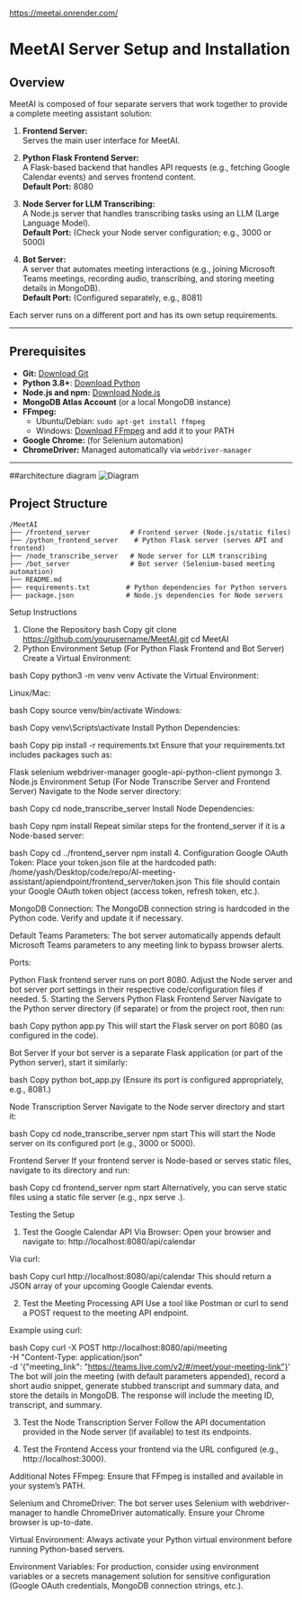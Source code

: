 https://meetai.onrender.com/

# MeetAI Server Setup and Installation

## Overview

MeetAI is composed of four separate servers that work together to provide a complete meeting assistant solution:

1. **Frontend Server:**  
   Serves the main user interface for MeetAI.

2. **Python Flask Frontend Server:**  
   A Flask-based backend that handles API requests (e.g., fetching Google Calendar events) and serves frontend content.  
   **Default Port:** 8080

3. **Node Server for LLM Transcribing:**  
   A Node.js server that handles transcribing tasks using an LLM (Large Language Model).  
   **Default Port:** (Check your Node server configuration; e.g., 3000 or 5000)

4. **Bot Server:**  
   A server that automates meeting interactions (e.g., joining Microsoft Teams meetings, recording audio, transcribing, and storing meeting details in MongoDB).  
   **Default Port:** (Configured separately, e.g., 8081)

Each server runs on a different port and has its own setup requirements.

---

## Prerequisites

- **Git:** [Download Git](https://git-scm.com/downloads)
- **Python 3.8+**: [Download Python](https://www.python.org/downloads/)
- **Node.js and npm:** [Download Node.js](https://nodejs.org/)
- **MongoDB Atlas Account** (or a local MongoDB instance)
- **FFmpeg:**  
  - Ubuntu/Debian: `sudo apt-get install ffmpeg`  
  - Windows: [Download FFmpeg](https://ffmpeg.org/download.html) and add it to your PATH
- **Google Chrome:** (for Selenium automation)
- **ChromeDriver:** Managed automatically via `webdriver-manager`

---

##architecture diagram 
![Diagram](https://github.com/user-attachments/assets/10c7097d-eb9c-439b-8274-062d18cfffa8)


## Project Structure

```
/MeetAI
├── /frontend_server          # Frontend server (Node.js/static files)
├── /python_frontend_server    # Python Flask server (serves API and frontend)
├── /node_transcribe_server   # Node server for LLM transcribing
├── /bot_server               # Bot server (Selenium-based meeting automation)
├── README.md
├── requirements.txt         # Python dependencies for Python servers
├── package.json             # Node.js dependencies for Node servers
```

Setup Instructions
1. Clone the Repository
bash
Copy
git clone https://github.com/yourusername/MeetAI.git
cd MeetAI
2. Python Environment Setup (For Python Flask Frontend and Bot Server)
Create a Virtual Environment:

bash
Copy
python3 -m venv venv
Activate the Virtual Environment:

Linux/Mac:

bash
Copy
source venv/bin/activate
Windows:

bash
Copy
venv\Scripts\activate
Install Python Dependencies:

bash
Copy
pip install -r requirements.txt
Ensure that your requirements.txt includes packages such as:

Flask
selenium
webdriver-manager
google-api-python-client
pymongo
3. Node.js Environment Setup (For Node Transcribe Server and Frontend Server)
Navigate to the Node server directory:

bash
Copy
cd node_transcribe_server
Install Node Dependencies:

bash
Copy
npm install
Repeat similar steps for the frontend_server if it is a Node-based server:

bash
Copy
cd ../frontend_server
npm install
4. Configuration
Google OAuth Token:
Place your token.json file at the hardcoded path:
/home/yash/Desktop/code/repo/AI-meeting-assistant/apiendpoint/frontend_server/token.json
This file should contain your Google OAuth token object (access token, refresh token, etc.).

MongoDB Connection:
The MongoDB connection string is hardcoded in the Python code. Verify and update it if necessary.

Default Teams Parameters:
The bot server automatically appends default Microsoft Teams parameters to any meeting link to bypass browser alerts.

Ports:

Python Flask frontend server runs on port 8080.
Adjust the Node server and bot server port settings in their respective code/configuration files if needed.
5. Starting the Servers
Python Flask Frontend Server
Navigate to the Python server directory (if separate) or from the project root, then run:

bash
Copy
python app.py
This will start the Flask server on port 8080 (as configured in the code).

Bot Server
If your bot server is a separate Flask application (or part of the Python server), start it similarly:

bash
Copy
python bot_app.py
(Ensure its port is configured appropriately, e.g., 8081.)

Node Transcription Server
Navigate to the Node server directory and start it:

bash
Copy
cd node_transcribe_server
npm start
This will start the Node server on its configured port (e.g., 3000 or 5000).

Frontend Server
If your frontend server is Node-based or serves static files, navigate to its directory and run:

bash
Copy
cd frontend_server
npm start
Alternatively, you can serve static files using a static file server (e.g., npx serve .).

Testing the Setup
1. Test the Google Calendar API
Via Browser:
Open your browser and navigate to:
http://localhost:8080/api/calendar

Via curl:

bash
Copy
curl http://localhost:8080/api/calendar
This should return a JSON array of your upcoming Google Calendar events.

2. Test the Meeting Processing API
Use a tool like Postman or curl to send a POST request to the meeting API endpoint.

Example using curl:

bash
Copy
curl -X POST http://localhost:8080/api/meeting \
     -H "Content-Type: application/json" \
     -d '{"meeting_link": "https://teams.live.com/v2/#/meet/your-meeting-link"}'
The bot will join the meeting (with default parameters appended), record a short audio snippet, generate stubbed transcript and summary data, and store the details in MongoDB. The response will include the meeting ID, transcript, and summary.

3. Test the Node Transcription Server
Follow the API documentation provided in the Node server (if available) to test its endpoints.

4. Test the Frontend
Access your frontend via the URL configured (e.g., http://localhost:3000).

Additional Notes
FFmpeg:
Ensure that FFmpeg is installed and available in your system’s PATH.

Selenium and ChromeDriver:
The bot server uses Selenium with webdriver-manager to handle ChromeDriver automatically. Ensure your Chrome browser is up-to-date.

Virtual Environment:
Always activate your Python virtual environment before running Python-based servers.

Environment Variables:
For production, consider using environment variables or a secrets management solution for sensitive configuration (Google OAuth credentials, MongoDB connection strings, etc.).
